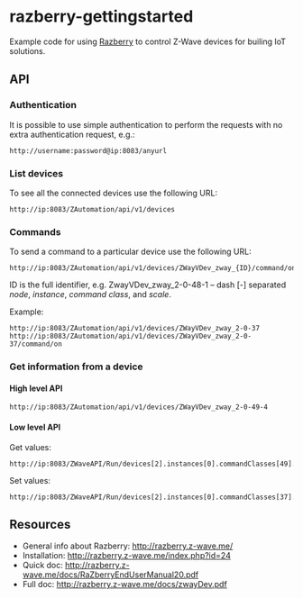 # razberry-gettingstarted
Example code for using [Razberry](http://razberry.z-wave.me/) to control Z-Wave devices for builing IoT solutions.

## API
### Authentication
It is possible to use simple authentication to perform the requests with no extra authentication request, e.g.:

```
http://username:password@ip:8083/anyurl
```

### List devices
To see all the connected devices use the following URL: 
```
http://ip:8083/ZAutomation/api/v1/devices
```

### Commands
To send a command to a particular device use the following URL: 
```
http://ip:8083/ZAutomation/api/v1/devices/ZWayVDev_zway_{ID}/command/on
```

ID is the full identifier, e.g. ZwayVDev_zway_2-0-48-1 – dash [-] separated _node_, _instance_, _command class_, and _scale_.

Example:
```
http://ip:8083/ZAutomation/api/v1/devices/ZWayVDev_zway_2-0-37
http://ip:8083/ZAutomation/api/v1/devices/ZWayVDev_zway_2-0-37/command/on
```

### Get information from a device
#### High level API
```
http://ip:8083/ZAutomation/api/v1/devices/ZWayVDev_zway_2-0-49-4
```

#### Low level API
Get values:
```
http://ip:8083/ZWaveAPI/Run/devices[2].instances[0].commandClasses[49].data[4].val.value
```
Set values:
```
http://ip:8083/ZWaveAPI/Run/devices[2].instances[0].commandClasses[37].Set(255)
```

## Resources
* General info about Razberry: http://razberry.z-wave.me/
* Installation: http://razberry.z-wave.me/index.php?id=24
* Quick doc: http://razberry.z-wave.me/docs/RaZberryEndUserManual20.pdf 
* Full doc: http://razberry.z-wave.me/docs/zwayDev.pdf

